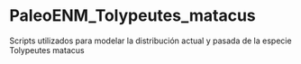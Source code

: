 # PaleoENM_Tolypeutes_matacus
Scripts utilizados para modelar la distribución actual y pasada de la especie Tolypeutes matacus

